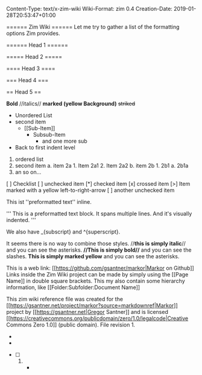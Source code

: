 Content-Type: text/x-zim-wiki
Wiki-Format: zim 0.4
Creation-Date: 2019-01-28T20:53:47+01:00

====== Zim Wiki ======
Let me try to gather a list of the formatting options Zim provides.

====== Head 1 ======

===== Head 2 =====

==== Head 3 ====

=== Head 4 ===

== Head 5 ==

**Bold**
//italics//
__marked (yellow Background)__
~~striked~~

* Unordered List
* second item
	* [[Sub-Item]]
		* Subsub-Item
			* and one more sub
* Back to first indent level

1. ordered list
2. second item
	a. item 2a
		1. Item 2a1
		2. Item 2a2
	b. item 2b
		1. 2b1
			a. 2b1a
3. an so on...

[ ] Checklist
[ ] unchecked item
[*] checked item
[x] crossed item
[>] Item marked with a yellow left-to-right-arrow
[ ] another unchecked item


This ist ''preformatted text'' inline.

'''
This is a preformatted text block.
It spans multiple lines.
And it's visually indented.
'''

We also have _{subscript} and ^{superscript}.

It seems there is no way to combine those styles.
//**this is simply italic**// and you can see the asterisks.
**//This is simply bold//** and you can see the slashes.
__**This is simply marked yellow**__ and you can see the asterisks.

This is a web link: [[https://github.com/gsantner/markor|Markor on Github]]
Links inside the Zim Wiki project can be made by simply using the [[Page Name]] in double square brackets.
This my also contain some hierarchy information, like [[Folder:Subfolder:Document Name]]


This zim wiki reference file was created for the [[https://gsantner.net/project/markor?source=markdownref|Markor]] project by [[https://gsantner.net|Gregor Santner]] and is licensed [[https://creativecommons.org/publicdomain/zero/1.0/legalcode|Creative Commons Zero 1.0]] (public domain). File revision 1.

-
-
- [ ] 1. - 
